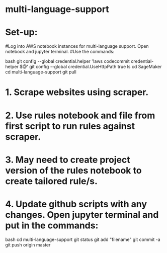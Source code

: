 # multi-language-support
# Set-up:
#Log into AWS notebook instances for multi-language support. Open notebook and jupyter terminal. 
#Use the commands:

bash
git config --global credential.helper '!aws codecommit credential-helper $@'
git config --global credential.UseHttpPath true
ls 
cd SageMaker
cd multi-language-support
git pull


# 1. Scrape websites using scraper.
# 2. Use rules notebook and file from first script to run rules against scraper.
# 3. May need to create project version of the rules notebook to create tailored rule/s. 

# 4. Update github scripts with any changes. Open jupyter terminal and put in the commands:

bash 
cd multi-language-support
git status
git add "filename" 
git commit -a
git push origin master
